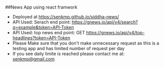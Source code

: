 ##News App using react framwork
* Deployed at https://senkmp.github.io/siddha-news/
* API Used: Serach end point:  https://gnews.io/api/v4/search?q=example&token=API-Token
* API Used: top news end point:  GET https://gnews.io/api/v4/top-headlines?token=API-Token
* Please Make sure that you don't make unnecessary request as this is a testing app and has limited number of request per day
* If you see daily limite is reached please contact me at: senkmp@gmail.com


